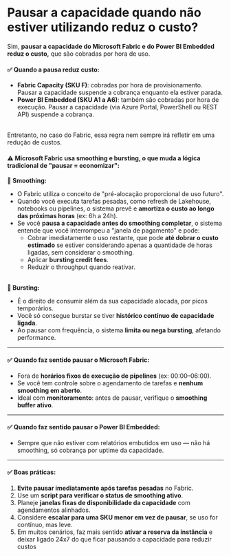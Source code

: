 # Pausar a capacidade quando não estiver utilizando reduz o custo?

Sim, **pausar a capacidade do Microsoft Fabric e do Power BI Embedded reduz o custo,** que são cobradas por hora de uso.

#### ✅ Quando a pausa reduz custo:

* **Fabric Capacity (SKU F)**: cobradas por hora de provisionamento. Pausar a capacidade suspende a cobrança enquanto ela estiver parada.
* **Power BI Embedded (SKU A1 a A6)**: também são cobradas por hora de execução. Pausar a capacidade (via Azure Portal, PowerShell ou REST API) suspende a cobrança.

\
Entretanto, no caso do Fabric, essa regra nem sempre irá refletir em uma redução de custos.



#### ⚠️ **Microsoft Fabric usa smoothing e bursting**, o que muda a lógica tradicional de "pausar = economizar":

**🔹 Smoothing:**

* O Fabric utiliza o conceito de "pré-alocação proporcional de uso futuro".
* Quando você executa tarefas pesadas, como refresh de Lakehouse, notebooks ou pipelines, o sistema prevê e **amortiza o custo ao longo das próximas horas** (ex: 6h a 24h).
* Se você **pausa a capacidade antes do smoothing completar**, o sistema entende que você interrompeu a "janela de pagamento" e pode:
  * Cobrar imediatamente o uso restante, que pode **até dobrar o custo estimado** se estiver considerando apenas a quantidade de horas ligadas, sem considerar o smoothing.
  * Aplicar **bursting credit fees**.
  * Reduzir o throughput quando reativar.

\
**🔹 Bursting:**

* É o direito de consumir além da sua capacidade alocada, por picos temporários.
* Você só consegue burstar se tiver **histórico contínuo de capacidade ligada**.
* Ao pausar com frequência, o sistema **limita ou nega bursting**, afetando performance.

***

#### ✅ Quando faz sentido pausar o **Microsoft Fabric**:

* Fora de **horários fixos de execução de pipelines** (ex: 00:00–06:00).
* Se você tem controle sobre o agendamento de tarefas e **nenhum smoothing em aberto**.
* Ideal com **monitoramento**: antes de pausar, verifique o **smoothing buffer ativo**.

***

#### ✅ Quando faz sentido pausar o **Power BI Embedded**:

* Sempre que não estiver com relatórios embutidos em uso — não há smoothing, só cobrança por uptime da capacidade.

***

#### ✅ Boas práticas:

1. **Evite pausar imediatamente após tarefas pesadas** no Fabric.
2. Use um **script para verificar o status de smoothing ativo**.
3. Planeje **janelas fixas de disponibilidade da capacidade** com agendamentos alinhados.
4. Considere **escalar para uma SKU menor em vez de pausar**, se uso for contínuo, mas leve.
5. Em muitos cenários, faz mais sentido **ativar a reserva da instância** e deixar ligado 24x7 do que ficar pausando a capacidade para reduzir custos
